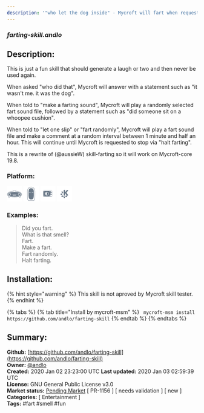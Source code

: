 ```yaml
---
description: '"who let the dog inside" - Mycroft will fart when requested or at random intervals'
---
```


### _farting-skill.andlo_  
## Description:  
This is just a fun skill that should generate a laugh or two and then never be used again.

When asked "who did that", Mycroft will answer with a statement such as "it wasn't me. it was the dog".

When told to "make a farting sound", Mycroft will play a randomly selected fart sound file, followed by
a statement such as "did someone sit on a whoopee cushion".

When told to "let one slip" or "fart randomly", Mycroft will play a fart sound file and make a comment
at a random interval between 1 minute and half an hour. This will continue until Mycroft is requested
to stop via "halt farting".

This is a rewrite of (@aussieW) skill-farting so it will work on Mycroft-core 19.8.  
  
  
### Platform:  
 ![Mark I](../.gitbook/assets/mark-1-icon.png)  ![Mark II](../.gitbook/assets/mark-2-icon.png)  ![Picroft](../.gitbook/assets/picroft-icon.png)  ![plasmoid](../.gitbook/assets/kde.png)   
### Examples:  
> Did you fart.  
> What is that smell?  
> Fart.  
> Make a fart.  
> Fart randomly.  
> Halt farting.  
  
## Installation:  
{% hint style="warning" %}
This skill is not aproved by Mycroft skill tester.
{% endhint %}
    
{% tabs %}
{% tab title="Install by mycroft-msm" %}
``` mycroft-msm install https://github.com/andlo/farting-skill```
{% endtab %}
  {% endtabs %}
    
## Summary:  
**Github:** [https://github.com/andlo/farting-skill](https://github.com/andlo/farting-skill)  
**Owner:** [@andlo](https://github.com/andlo)  
**Created:** 2020 Jan 02 23:23:00 UTC  **Last updated:** 2020 Jan 03 02:59:39 UTC  
**License:** GNU General Public License v3.0  
**Market status:** [Pending Market](https://market.mycroft.ai/skill/) [ PR-1156 ] [ needs validation ] [ new ]  
**Categories:** [ Entertainment ]   
**Tags:** \#fart \#smell \#fun   
